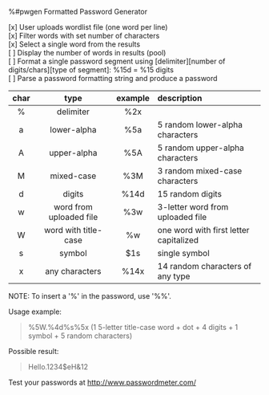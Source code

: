 %#pwgen
Formatted Password Generator

[x] User uploads wordlist file (one word per line)<br>
[x] Filter words with set number of characters<br>
[x] Select a single word from the results<br>
[ ] Display the number of words in results (pool)<br>
[ ] Format a single password segment using [delimiter][number of digits/chars][type of segment]: %15d = %15 digits<br>
[ ] Parse a password formatting string and produce a password<br>

|char|type|example|description|
|:---:|:------------:|:-----:|:---------------------------|
|%|delimiter|%2x|
|a|lower-alpha|%5a|5 random lower-alpha characters|
|A|upper-alpha|%5A|5 random upper-alpha characters|
|M|mixed-case|%3M|3 random mixed-case characters|
|d|digits|%14d|15 random digits|
|w|word from uploaded file|%3w|3-letter word from uploaded file|
|W|word with title-case|%w|one word with first letter capitalized|
|s|symbol|$1s|single symbol|
|x|any characters|%14x|14 random characters of any type|

NOTE: To insert a '%' in the password, use '%%'.

Usage example:
> %5W.%4d%s%5x (1 5-letter title-case word + dot + 4 digits + 1 symbol + 5 random characters)

Possible result:
> Hello.1234$eH&12

Test your passwords at http://www.passwordmeter.com/
